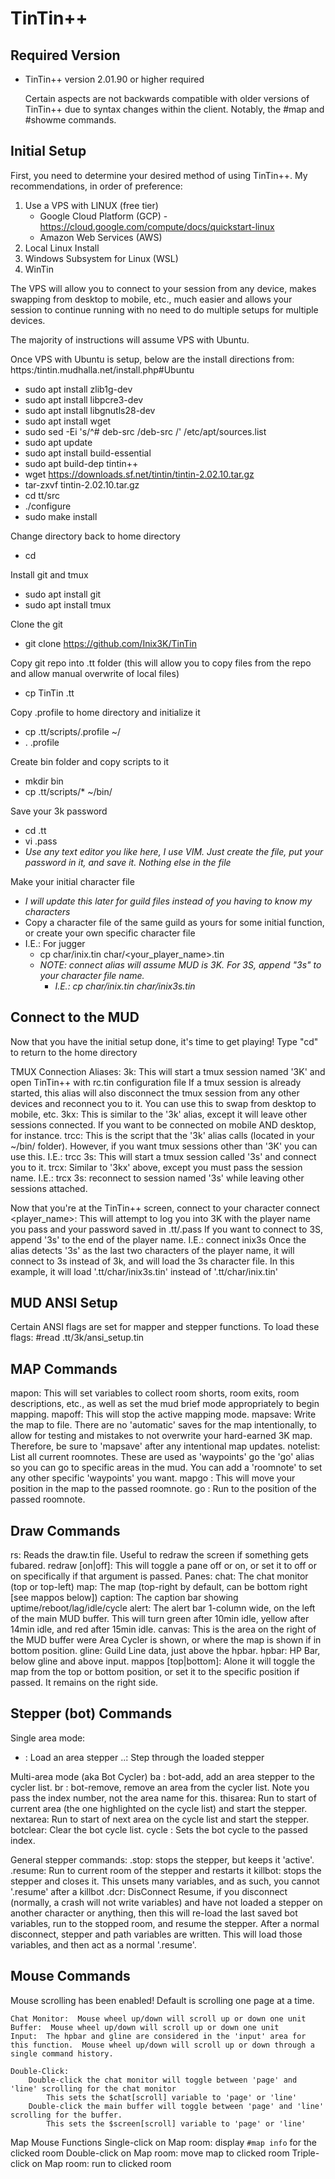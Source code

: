 # TinTin++

## Required Version
* TinTin++ version 2.01.90 or higher required

    Certain aspects are not backwards compatible with older versions of TinTin++ due to syntax changes within the client.  Notably, the #map and #showme commands.

## Initial Setup

First, you need to determine your desired method of using TinTin++.  My recommendations, in order of preference:
1. Use a VPS with LINUX (free tier)
	* Google Cloud Platform (GCP) - https://cloud.google.com/compute/docs/quickstart-linux
	* Amazon Web Services (AWS)
2. Local Linux Install
3. Windows Subsystem for Linux (WSL)
4. WinTin

The VPS will allow you to connect to your session from any device, makes swapping from desktop to mobile, etc., much easier and allows your session to continue running with no need to do multiple setups for multiple devices.

The majority of instructions will assume VPS with Ubuntu.

Once VPS with Ubuntu is setup, below are the install directions from:  https:/tintin.mudhalla.net/install.php#Ubuntu
* sudo apt install zlib1g-dev
* sudo apt install libpcre3-dev
* sudo apt install libgnutls28-dev
* sudo apt install wget
* sudo sed -Ei 's/^# deb-src /deb-src /' /etc/apt/sources.list
* sudo apt update
* sudo apt install build-essential
* sudo apt build-dep tintin++
* wget https://downloads.sf.net/tintin/tintin-2.02.10.tar.gz
* tar-zxvf tintin-2.02.10.tar.gz
* cd tt/src
* ./configure
* sudo make install

Change directory back to home directory
* cd

Install git and tmux
* sudo apt install git
* sudo apt install tmux

Clone the git
* git clone https://github.com/Inix3K/TinTin

Copy git repo into .tt folder (this will allow you to copy files from the repo and allow manual overwrite of local files)
* cp TinTin .tt

Copy .profile to home directory and initialize it
* cp .tt/scripts/.profile ~/
* . .profile

Create bin folder and copy scripts to it
* mkdir bin
* cp .tt/scripts/* ~/bin/

Save your 3k password
* cd .tt
* vi .pass
* _Use any text editor you like here, I use VIM.  Just create the file, put your password in it, and save it.  Nothing else in the file_

Make your initial character file
* _I will update this later for guild files instead of you having to know my characters_
* Copy a character file of the same guild as yours for some initial function, or create your own specific character file
*	I.E.: For jugger
	* cp char/inix.tin char/<your_player_name>.tin
	* _NOTE:  connect alias will assume MUD is 3K.  For 3S, append "3s" to your character file name._
		* _I.E.: cp char/inix.tin char/inix3s.tin_

Connect to the MUD
------------------
Now that you have the initial setup done, it's time to get playing!
Type "cd" to return to the home directory

TMUX Connection Aliases:
	3k:  This will start a tmux session named '3K' and open TinTin++ with rc.tin configuration file
		If a tmux session is already started, this alias will also disconnect the tmux session from any other devices and reconnect you to it.  You can use this to swap from desktop to mobile, etc.
	3kx:  This is similar to the '3k' alias, except it will leave other sessions connected.  If you want to be connected on mobile AND desktop, for instance.
	trcc:  This is the script that the '3k' alias calls (located in your ~/bin/ folder).  However, if you want tmux sessions other than '3K' you can use this.
		I.E.: trcc 3s:  This will start a tmux session called '3s' and connect you to it.
	trcx:  Similar to '3kx' above, except you must pass the session name.
		I.E.: trcx 3s:  reconnect to session named '3s' while leaving other sessions attached.

Now that you're at the TinTin++ screen, connect to your character
	connect <player_name>:	This will attempt to log you into 3K with the player name you pass and your password saved in .tt/.pass
		If you want to connect to 3S, append '3s' to the end of the player name.
			I.E.:  connect inix3s
			Once the alias detects '3s' as the last two characters of the player name, it will connect to 3s instead of 3k, and will load the 3s character file.  In this example, it will load '.tt/char/inix3s.tin' instead of '.tt/char/inix.tin'

MUD ANSI Setup
--------------
Certain ANSI flags are set for mapper and stepper functions.  To load these flags:
	#read .tt/3k/ansi_setup.tin

MAP Commands
------------
mapon:  This will set variables to collect room shorts, room exits, room descriptions, etc., as well as set the mud brief mode appropriately to begin mapping.
mapoff:  This will stop the active mapping mode.
mapsave:  Write the map to file.  There are no 'automatic' saves for the map intentionally, to allow for testing and mistakes to not overwrite your hard-earned 3K map.  Therefore, be sure to 'mapsave' after any intentional map updates.
notelist:  List all current roomnotes.  These are used as 'waypoints' go the 'go' alias so you can go to specific areas in the mud.  You can add a 'roomnote' to set any other specific 'waypoints' you want.
mapgo <note>:  This will move your position in the map to the passed roomnote.
go <note>:  Run to the position of the passed roomnote.

Draw Commands
-------------
rs:  Reads the draw.tin file.  Useful to redraw the screen if something gets fubared.
redraw <pane> [on|off]:  This will toggle a pane off or on, or set it to off or on specifically if that argument is passed.
	Panes:
		chat:  The chat monitor (top or top-left)
		map:  The map (top-right by default, can be bottom right [see mappos below])
		caption:  The caption bar showing uptime/reboot/lag/idle/cycle
		alert:  The alert bar 1-column wide, on the left of the main MUD buffer.  This will turn green after 10min idle, yellow after 14min idle, and red after 15min idle.
		canvas:  This is the area on the right of the MUD buffer were Area Cycler is shown, or where the map is shown if in bottom position.
		gline:  Guild Line data, just above the hpbar.
		hpbar:  HP Bar, below gline and above input.
mappos [top|bottom]:  Alone it will toggle the map from the top or bottom position, or set it to the specific position if passed.  It remains on the right side.
		

Stepper (bot) Commands
----------------------
Single area mode:
- <stepper name>:  Load an area stepper
..:  Step through the loaded stepper

Multi-area mode (aka Bot Cycler)
ba <stepper>:  bot-add, add an area stepper to the cycler list.
br <index>:  bot-remove, remove an area from the cycler list.  Note you pass the index number, not the area name for this.
thisarea:  Run to start of current area (the one highlighted on the cycle list) and start the stepper.
nextarea:  Run to start of next area on the cycle list and start the stepper.
botclear:  Clear the bot cycle list.
cycle <index>:  Sets the bot cycle to the passed index.

General stepper commands:
.stop:  stops the stepper, but keeps it 'active'.
.resume:  Run to current room of the stepper and restarts it
killbot:  stops the stepper and closes it.  This unsets many variables, and as such, you cannot '.resume' after a killbot
.dcr:  DisConnect Resume, if you disconnect (normally, a crash will not write variables) and have not loaded a stepper on another character or anything, then this will re-load the last saved bot variables, run to the stopped room, and resume the stepper.  After a normal disconnect, stepper and path variables are written.  This will load those variables, and then act as a normal '.resume'.

Mouse Commands
--------------
Mouse scrolling has been enabled!  Default is scrolling one page at a time.

	Chat Monitor:  Mouse wheel up/down will scroll up or down one unit
	Buffer:  Mouse wheel up/down will scroll up or down one unit
	Input:  The hpbar and gline are considered in the 'input' area for this function.  Mouse wheel up/down will scroll up or down through a single command history.

	Double-Click:
		Double-click the chat monitor will toggle between 'page' and 'line' scrolling for the chat monitor
			This sets the $chat[scroll] variable to 'page' or 'line'
		Double-click the main buffer will toggle between 'page' and 'line' scrolling for the buffer.
			This sets the $screen[scroll] variable to 'page' or 'line'

Map Mouse Functions
	Single-click on Map room:  display `#map info` for the clicked room
	Double-click on Map room:  move map to clicked room
	Triple-click on Map room:  run to clicked room
